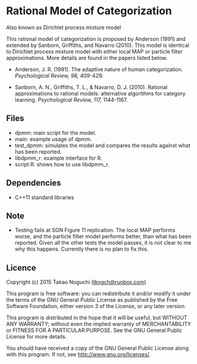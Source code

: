 # Rational Model of Categorization

Also known as Dirichlet process mixture model

This rational model of categorization is proposed by Anderson (1991) and
extended by Sanborn, Griffiths, and Navarro (2010). This model is identical to
Dirichlet process mixture model with either local MAP or particle filter
approximations. More details are found in the papers listed below.

- Anderson, J. R. (1991). The adaptive nature of human categorization.
  *Psychological Review, 98,* 409-429.

- Sanborn, A. N., Griffiths, T. L., & Navarro, D. J. (2010).  Rational
  approximations to rational models: alternative algorithms for category
  learning. *Psychological Review, 117,* 1144-1167.


## Files

- dpmm: main script for the model.
- main: example usage of dpmm.
- test_dpmm: simulates the model and compares the results against what has been reported.
- libdpmm_r: example interface for R.
- script.R: shows how to use libdpmm_r.


## Dependencies

- C++11 standard libraries


## Note

- Testing fails at SGN Figure 11 replication. The local MAP performs worse, and
  the particle filter model performs better, than what has been reported.
  Given all the other tests the model passes, it is not clear to me why this happens.
  Currently there is no plan to fix this.


## Licence

Copyright (c) 2015 Takao Noguchi (tkngch@runbox.com)

This program is free software: you can redistribute it and/or modify it under
the terms of the GNU General Public License as published by the Free Software
Foundation, either version 3 of the License, or any later version.

This program is distributed in the hope that it will be useful, but WITHOUT
ANY WARRANTY; without even the implied warranty of MERCHANTABILITY or FITNESS
FOR A PARTICULAR PURPOSE.  See the GNU General Public License for more
details.

You should have received a copy of the GNU General Public License along with
this program.  If not, see <http://www.gnu.org/licenses/>.
